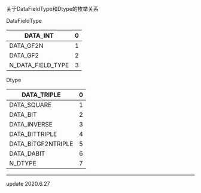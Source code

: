 关于DataFieldType和Dtype的枚举关系

DataFieldType

| DATA_INT          | 0    |
| ----------------- | ---- |
| DATA_GF2N         | 1    |
| DATA_GF2          | 2    |
| N_DATA_FIELD_TYPE | 3    |

Dtype

| DATA_TRIPLE        | 0    |
| ------------------ | ---- |
| DATA_SQUARE        | 1    |
| DATA_BIT           | 2    |
| DATA_INVERSE       | 3    |
| DATA_BITTRIPLE     | 4    |
| DATA_BITGF2NTRIPLE | 5    |
| DATA_DABIT         | 6    |
| N_DTYPE            | 7    |



***

update 2020.6.27